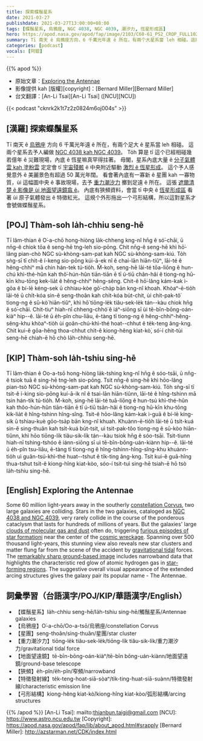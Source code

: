 ```yaml
---
title: 探索蝶鬚星系
date: 2021-03-27
publishdate: 2021-03-27T13:00:00+08:00
tags: [蝶鬚星系, 烏鴉座, NGC 4038, NGC 4039, 潮汐力, 恆星形成區]
hero: https://apod.nasa.gov/apod/fap/image/2103/C60-61_PS2_CROP_FULL1024.jpg
summary: Tī 南天 ê 烏鴉座方向，6 千萬光年遠 ê 所在，有兩个大星系當 leh 相碰。這兩个星系去予人編做 NGC 4038 kah NGC 4039。內底 ê 恆星，to̍h 算是 tī 這个已經進行幾若億年 ê 相碰災難現場，嘛真罕得拄著。
categories: [podcast]
vocals: [阿錕]
---
```


{{% apod %}}

- 原始文章：[Exploring the Antennae](https://apod.nasa.gov/apod/ap210327.html)
- 影像提供 kah [版權][copyright]：[Bernard Miller][Bernard Miller]
- 台文翻譯：[An-Li Tsai][An-Li Tsai] ([NCU][NCU])


{{< podcast "cknrk2k1t7z2z0824m6oj004s" >}}

## [漢羅] 探索蝶鬚星系

Tī 南天 ê [烏鴉座][constellation Corvus] 方向 6 千萬光年遠 ê 所在，有兩个足大 ê 星系當 leh 相碰。
這兩个星系去予人編做 [NGC 4038 kah NGC 4039][NGC 4038 and NGC 4039]。
To̍h 算是 tī 這个已經相碰幾若億年 ê 災難現場，內底 ê 恆星嘛真罕得拄著。
毋閣，星系內底大量 ê [分子氣體雲 kah 塗粉雲][clouds of molecular gas and dust] 定定會 tī [宇宙殘骸][cosmic wreckage] ê 中央附近驅動 [激烈 ê 恆星形成][furious episodes of star formationi]。
這个予人感覺意外 ê 美麗景色有超過 50 萬光年闊。
看會著內底有一寡新 ê 星團 kah 一寡物質，ùi 這幅圖中央 ê 事故現場，去予 [重力潮汐力][gravitational tidal] 擲到足遠 ê 所在。
這張 [遮爾清楚 ê 影像是 ùi 地面望遠鏡翕 ê][remarkably sharp ground-based image]。
內底有狹頻資料，會當 tī 中央 ê [恆星形成區][star-forming regions t] 看著 ùi 原子氣體發出 ê 特徵紅光。
這規个外形拖出一个弓形結構，所以這對星系才會號做蝶鬚星系。

## [POJ] Thàm-soh Ia̍h-chhiu seng-hē

Tī lâm-thian ê O͘-a-chō hong-hiòng la̍k-chheng kng-nî hn̄g ê só͘-chāi, ū nn̄g-ê chiok tōa ê seng-hē tng-leh sio-pōng.
Chit nn̄g-ê seng-hē khì hō͘-lâng pian-chò NGC sù-khòng-sam-pat kah NGC sù-khòng-sam-kiú.
To̍h sǹg-sī tī chit-ê í-keng sio-pōng kúi-ā-ek nî ê chai-lān hiān-tiûⁿ, lāi-té ê hêng-chhiⁿ mā chin hán-tek tú-tio̍h.
M̄-koh, seng-hē lāi-té tōa-liōng ê hun-chú khì-thé-hûn kah thô͘-hún-hûn tiān-tiān ē tī ú-tiū chân-hâi ê tiong-ng hū-kīn khu-tōng kek-lia̍t ê hêng-chhiⁿ hêng-sêng.
Chit-ê hō͘-lâng kám-kak ì-gōa ê bí-lē kéng-sek ū chhiau-kòe gō͘-cha̍p bān kng-nî khoah.
Khòaⁿ-ē-tio̍h lāi-té ū chi̍t-kóa sin-ê seng-thoân kah chi̍t-kóa bu̍t-chit, ùi chit-pak-tô͘ tiong-ng ê sū-kò͘ hiān-tiûⁿ, khì hō͘ tiōng-le̍k tiâu-sek-le̍k tán--kàu chiok hn̄g ê só͘-chāi.
Chit-tiuⁿ hiah-nī chheng-chhó͘ ê iáⁿ-siōng sī ùi tē-bīn-bōng-oán-kiàⁿ hip--ê.
lāi-té ū e̍h-pîn chu-liāu, ē-tàng tī tiong-ng ê hêng-chhiⁿ-hêng-sêng-khu khòaⁿ-tio̍h ùi goân-chú-khì-thé hoat--chhut ê te̍k-teng âng-kng.
Chit kui-ê gōa-hêng thoa-chhut chi̍t-ê kiong-hêng kiat-kò͘, só͘-í chit-tùi seng-hē chiah-ē hō chò Ia̍h-chhiu seng-hē.


## [KIP] Thàm-soh Ia̍h-tshiu sing-hē

Tī lâm-thian ê Oo-a-tsō hong-hiòng la̍k-tshing kng-nî hn̄g ê sóo-tsāi, ū nn̄g-ê tsiok tuā ê sing-hē tng-leh sio-pōng.
Tsit nn̄g-ê sing-hē khì hōo-lâng pian-tsò NGC sù-khòng-sam-pat kah NGC sù-khòng-sam-kiú.
To̍h sǹg-sī tī tsit-ê í-king sio-pōng kuí-ā-ik nî ê tsai-lān hiān-tiûnn, lāi-té ê hîng-tshinn mā tsin hán-tik tú-tio̍h.
M̄-koh, sing-hē lāi-té tuā-liōng ê hun-tsú khì-thé-hûn kah thôo-hún-hûn tiān-tiān ē tī ú-tiū tsân-hâi ê tiong-ng hū-kīn khu-tōng kik-lia̍t ê hîng-tshinn hîng-sîng.
Tsit-ê hōo-lâng kám-kak ì-guā ê bí-lē kíng-sik ū tshiau-kuè gōo-tsa̍p bān kng-nî khuah.
Khuànn-ē-tio̍h lāi-té ū tsi̍t-kuá sin-ê sing-thuân kah tsi̍t-kuá bu̍t-tsit, uì tsit-pak-tôo tiong-ng ê sū-kòo hiān-tiûnn, khì hōo tiōng-li̍k tiâu-sik-li̍k tán--kàu tsiok hn̄g ê sóo-tsāi.
Tsit-tiunn hiah-nī tshing-tshóo ê iánn-siōng sī uì tē-bīn-bōng-uán-kiànn hip--ê.
lāi-té ū e̍h-pîn tsu-liāu, ē-tàng tī tiong-ng ê hîng-tshinn-hîng-sîng-khu khuànn-tio̍h uì guân-tsú-khì-thé huat--tshut ê ti̍k-ting âng-kng.
Tsit kui-ê guā-hîng thua-tshut tsi̍t-ê kiong-hîng kiat-kòo, sóo-í tsit-tuì sing-hē tsiah-ē hō tsò Ia̍h-tshiu sing-hē.


## [English] Exploring the Antennae

Some 60 million light-years away in the southerly [constellation Corvus][constellation Corvus], two large galaxies are colliding. Stars in the two galaxies, cataloged as [NGC 4038 and NGC 4039][NGC 4038 and NGC 4039], very rarely collide in the course of the ponderous cataclysm that lasts for hundreds of millions of years. But the galaxies' large [clouds of molecular gas and dust][clouds of molecular gas and dust] often do, triggering [furious episodes of star formationi][furious episodes of star formationi] near the center of the [cosmic wreckage][cosmic wreckage]. Spanning over 500 thousand light-years, this stunning view also reveals new star clusters and matter flung far from the scene of the accident by [gravitational tidal][gravitational tidal] forces. The [remarkably sharp ground-based image][remarkably sharp ground-based image] includes narrowband data that highlights the characteristic red glow of atomic hydrogen gas in [star-forming regions][star-forming regions eng]. The suggestive overall visual appearance of the extended arcing structures gives the galaxy pair its popular name - The Antennae.

## 詞彙學習（台語漢字/POJ/KIP/華語漢字/English）

- 【蝶鬚星系】Ia̍h-chhiu seng-hē/Ia̍h-tshiu sing-hē/觸鬚星系/Antennae galaxies
- 【烏鴉座】O͘-a-chō/Oo-a-tsō/烏鴉座/constellation Corvus
- 【星團】seng-thoân/sing-thuân/星團/star cluster
- 【重力潮汐力】tiōng-le̍k tiâu-sek-le̍k/tiōng-li̍k tiâu-sik-li̍k/重力潮汐力/gravitational tidal force
- 【地面望遠鏡】tē-bīn-bōng-oán-kiàⁿ/tē-bīn bōng-uán-kiànn/地面望遠鏡/ground-base telescope
- 【狹頻】e̍h-pîn/e̍h-pîn/窄頻/narrowband
- 【特徵發射線】te̍k-teng-hoat-siā-sòaⁿ/ti̍k-ting-huat-siā-suànn/特徵發射線/characteristic emission line
- 【弓形結構】kiong-hêng kiat-kò͘/kiong-hîng kiat-kòo/弧形結構/arcing structures



{{% /apod %}}
[An-Li Tsai]: mailto:thianbun.taigi@gmail.com
[NCU]: https://www.astro.ncu.edu.tw
[Copyright]: https://apod.nasa.gov/apod/fap/lib/about_apod.html#srapply
[Bernard Miller]: http://azstarman.net/CDK/index.html

[constellation Corvus]: http://hawastsoc.org/deepsky/crv/index.html
[NGC 4038 and NGC 4039]: http://spider.seds.org/spider/Misc/n4038-9.html
[clouds of molecular gas and dust]: https://arxiv.org/abs/1909.05240
[furious episodes of star formationi]: https://hubblesite.org/contents/media/images/2006/46/1995-Image.html
[cosmic wreckage]: https://apod.nasa.gov/apod/ap120604.html
[gravitational tidal]: https://astronomy.swin.edu.au/cosmos/t/Tidal+Tails
[remarkably sharp ground-based image]: http://azstarman.net/CDK/NGC4038.htm
[star-forming regions eng]: https://apod.nasa.gov/apod/ap210129.html
[star-forming regions t]: https://apod.tw/daily/20210129/
